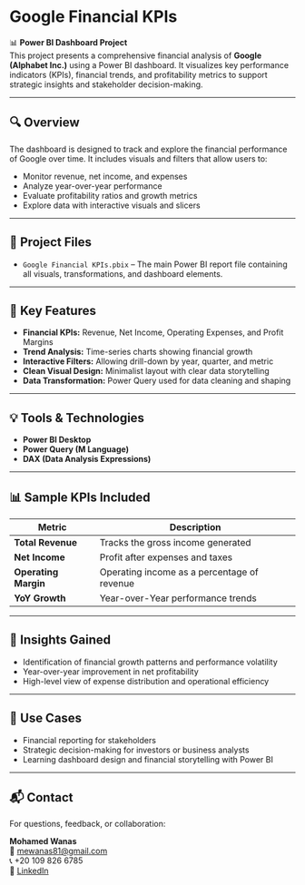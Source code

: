# Google Financial KPIs

📊 **Power BI Dashboard Project**  
This project presents a comprehensive financial analysis of **Google (Alphabet Inc.)** using a Power BI dashboard. It visualizes key performance indicators (KPIs), financial trends, and profitability metrics to support strategic insights and stakeholder decision-making.

---

## 🔍 Overview

The dashboard is designed to track and explore the financial performance of Google over time. It includes visuals and filters that allow users to:

- Monitor revenue, net income, and expenses
- Analyze year-over-year performance
- Evaluate profitability ratios and growth metrics
- Explore data with interactive visuals and slicers

---

## 📁 Project Files

- `Google Financial KPIs.pbix` – The main Power BI report file containing all visuals, transformations, and dashboard elements.

---

## 🧩 Key Features

- **Financial KPIs:** Revenue, Net Income, Operating Expenses, and Profit Margins
- **Trend Analysis:** Time-series charts showing financial growth
- **Interactive Filters:** Allowing drill-down by year, quarter, and metric
- **Clean Visual Design:** Minimalist layout with clear data storytelling
- **Data Transformation:** Power Query used for data cleaning and shaping

---

## 💡 Tools & Technologies

- **Power BI Desktop**
- **Power Query (M Language)**
- **DAX (Data Analysis Expressions)**

---

## 📊 Sample KPIs Included

| Metric           | Description                                      |
|------------------|--------------------------------------------------|
| **Total Revenue** | Tracks the gross income generated                |
| **Net Income**    | Profit after expenses and taxes                  |
| **Operating Margin** | Operating income as a percentage of revenue |
| **YoY Growth**    | Year-over-Year performance trends                |

---

## 🧠 Insights Gained

- Identification of financial growth patterns and performance volatility
- Year-over-year improvement in net profitability
- High-level view of expense distribution and operational efficiency

---

## 📌 Use Cases

- Financial reporting for stakeholders
- Strategic decision-making for investors or business analysts
- Learning dashboard design and financial storytelling with Power BI

---

## 📬 Contact

For questions, feedback, or collaboration:

**Mohamed Wanas**  
📧 mewanas81@gmail.com  
📞 +20 109 826 6785  
🔗 [LinkedIn](https://www.linkedin.com/in/mohamed-wanas/)
